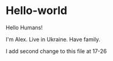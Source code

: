 # Hello-world

Hello Humans!

I'm Alex. Live in Ukraine. Have family. 

I add second change to this file at 17-26
